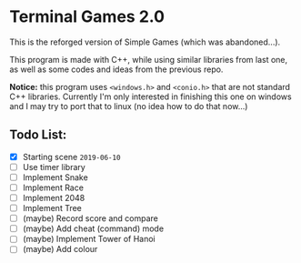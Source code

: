 # Terminal Games 2.0

This is the reforged version of Simple Games (which was abandoned...).

This program is made with C++, while using similar libraries from last one, as well as some codes and ideas from the previous repo.

__Notice:__ this program uses `<windows.h>` and `<conio.h>` that are not standard C++ libraries. Currently I'm only interested in finishing this one on windows and I may try to port that to linux (no idea how to do that now...)

## Todo List:
- [x] Starting scene  `2019-06-10`
- [ ] Use timer library
- [ ] Implement Snake
- [ ] Implement Race
- [ ] Implement 2048
- [ ] Implement Tree
- [ ] (maybe) Record score and compare
- [ ] (maybe) Add cheat (command) mode
- [ ] (maybe) Implement Tower of Hanoi
- [ ] (maybe) Add colour
